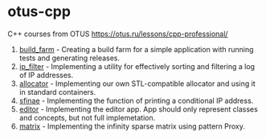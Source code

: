 # otus-cpp
C++ courses from OTUS https://otus.ru/lessons/cpp-professional/

1. [build_farm](/build_farm) - Creating a build farm for a simple application with running tests and generating releases.
2. [ip_filter](/ip_filter) - Implementing a utility for effectively sorting and filtering a log of IP addresses.
3. [allocator](/allocator) - Implementing our own STL-compatible allocator and using it in standard containers.
4. [sfinae](/sfinae) - Implementing the function of printing a conditional IP address.
5. [editor](/editor) - Implementing the editor app. App should only represent classes and concepts, but not full implemetation.
6. [matrix](/matrix) - Implementing the infinity sparse matrix using pattern Proxy.